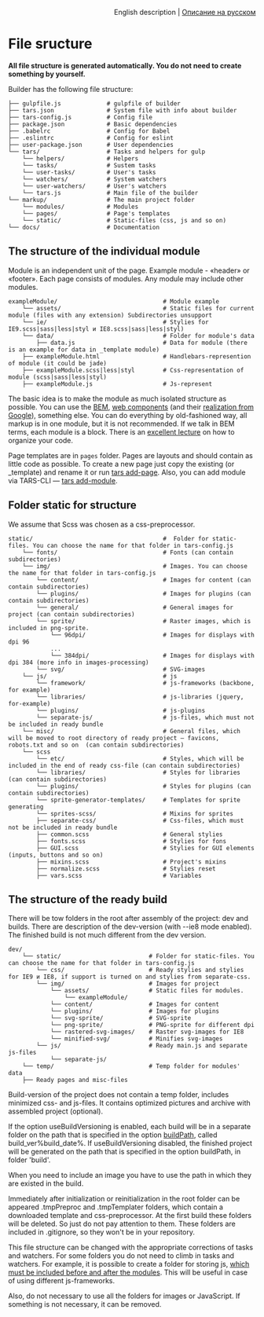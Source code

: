<p align="right">
English description | <a href="../ru/file-structure.md">Описание на русском</a>
</p>

# File sructure

**All file structure is generated automatically. You do not need to create something by yourself.**

Builder has the following file structure:

```
├── gulpfile.js             # gulpfile of builder
├── tars.json               # System file with info about builder
├── tars-config.js          # Config file
├── package.json            # Basic dependencies
├── .babelrc                # Config for Babel
├── .eslintrc               # Config for eslint
├── user-package.json       # User dependencies
└── tars/                   # Tasks and helpers for gulp
    └── helpers/            # Helpers
    └── tasks/              # Sustem tasks
    └── user-tasks/         # User's tasks
    └── watchers/           # System watchers
    └── user-watchers/      # User's watchers
    └── tars.js             # Main file of the builder
└── markup/                 # The main project folder
    └── modules/            # Modules
    └── pages/              # Page's templates
    └── static/             # Static-files (css, js and so on)
└── docs/                   # Documentation
```


## The structure of the individual module

Module is an independent unit of the page. Example module - «header» or «footer». Each page consists of modules. Any module may include other modules.

```
exampleModule/                              # Module example
    └── assets/                             # Static files for current module (files with any extension) Subdirectories unsupport
    └── ie/                                 # Stylies for IE9.scss|sass|less|styl и IE8.scss|sass|less|styl)
    └── data/                               # Folder for module's data
        ├── data.js                         # Data for module (there is an example for data in _template module)
    ├── exampleModule.html                  # Handlebars-represention of module (it could be jade)
    ├── exampleModule.scss|less|styl        # Css-representation of module (scss|sass|less|styl)
    ├── exampleModule.js                    # Js-represent

```

The basic idea is to make the module as much isolated structure as possible. You can use the [BEM](https://ru.bem.info), [web components](http://webcomponents.org) (and their [realization from Google](https://www.polymer-project.org)), something else. You can do everything by old-fashioned way, all markup is in one module, but it is not recommended.  If we talk in BEM terms, each module is a block. There is an [excellent lecture](https://www.youtube.com/watch?v=pyAYbbDJjPo) on how to organize your code.

Page templates are in `pages` folder. Pages are layouts and should contain as little code as possible. To create a new page just copy the existing (or _template) and rename it or run [tars add-page](https://github.com/tars/tars-cli/blob/master/docs/en/commands.md#tars-add-page-pagename).
Also, you can add module via TARS-CLI — [tars add-module](https://github.com/tars/tars-cli/blob/master/docs/en/commands.md#tars-add-module-modulename).

## Folder static for structure

We assume that Scss was chosen as a css-preprocessor.

```
static/                                     #  Folder for static-files. You can choose the name for that folder in tars-config.js
    └── fonts/                              # Fonts (can contain subdirectories)
    └── img/                                # Images. You can choose the name for that folder in tars-config.js
        └── content/                        # Images for content (can contain subdirectories)
        └── plugins/                        # Images for plugins (can contain subdirectories)
        └── general/                        # General images for project (can contain subdirectories)
        └── sprite/                         # Raster images, which is included in png-sprite.
            └── 96dpi/                      # Images for displays with dpi 96
            ...
            └── 384dpi/                     # Images for displays with dpi 384 (more info in images-processing)
        └── svg/                            # SVG-images
    └── js/                                 # js
        └── framework/                      # js-frameworks (backbone, for example)
        └── libraries/                      # js-libraries (jquery, for-example)
        └── plugins/                        # js-plugins
        └── separate-js/                    # js-files, which must not be included in ready bundle
    └── misc/                               # General files, which will be moved to root directory of ready project — favicons, robots.txt and so on  (can contain subdirectories)
    └── scss                  
        └── etc/                            # Styles, which will be included in the end of ready css-file (can contain subdirectories)
        └── libraries/                      # Styles for libraries (can contain subdirectories)
        └── plugins/                        # Styles for plugins (can contain subdirectories)
        └── sprite-generator-templates/     # Templates for sprite generating
        └── sprites-scss/                   # Mixins for sprites
        ├── separate-css/                   # Css-files, which must not be included in ready bundle
        ├── common.scss                     # General stylies
        ├── fonts.scss                      # Stylies for fons
        ├── GUI.scss                        # Stylies for GUI elements (inputs, buttons and so on)
        ├── mixins.scss                     # Project's mixins
        ├── normalize.scss                  # Stylies reset
        ├── vars.scss                       # Variables
```


## The structure of the ready build

There will be tow folders in the root after assembly of the project: dev and builds. There are description of the dev-version (with --ie8 mode enabled). The finished build is not much different from the dev version.

```
dev/
    └── static/                         # Folder for static-files. You can choose the name for that folder in tars-config.js
        └── css/                        # Ready stylies and stylies for IE9 и IE8, if support is turned on and stylies from separate-css.
        └── img/                        # Images for project
            └── assets/                 # Static files for modules.
                └── exampleModule/      
            └── content/                # Images for content
            └── plugins/                # Images for plugins
            └── svg-sprite/             # SVG-sprite
            └── png-sprite/             # PNG-sprite for different dpi
            └── rastered-svg-images/    # Raster svg-images for IE8
            └── minified-svg/           # Minifies svg-images
        └── js/                         # Ready main.js and separate js-files
            └── separate-js/   
    └── temp/                           # Temp folder for modules' data
    ├── Ready pages and misc-files
```

Build-version of the project does not contain a temp folder, includes minimized css- and js-files. It contains optimized pictures and archive with assembled project (optional).

If the option useBuildVersioning is enabled, each build will be in a separate folder on the path that is specified in the option [buildPath](options.md#buildpath), called build_ver%build_date%. If useBuildVersioning disabled, the finished project will be generated on the path that is specified in the option buildPath, in folder 'build'.

When you need to include an image you have to use the path in which they are existed in the build.

Immediately after initialization or reinitialization in the root folder can be appeared .tmpPreproc and .tmpTemplater folders, which contain a downloaded template and css-preprocessor. At the first build these folders will be deleted. So just do not pay attention to them. These folders are included in .gitignore, so they won't be in your repository.

This file structure can be changed with the appropriate corrections of tasks and watchers. For some folders you do not need to climb in tasks and watchers. For example, it is possible to create a folder for storing js, [which must be included before and after the modules](options.md#jspathstoconcatbeforemodulesjs-и-jspathstoconcataftermodulesjs). This will be useful in case of using different js-frameworks.

Also, do not necessary to use all the folders for images or JavaScript. If something is not necessary, it can be removed.

